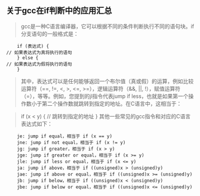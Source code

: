 ## 关于gcc在if判断中的应用汇总
>gcc是一种C语言编译器，它可以根据不同的条件判断执行不同的语句块。if分支语句的一般格式是：

        if (表达式) {
    // 如果表达式为真将执行的语句
        } else {
    // 如果表达式为假将执行的语句
        }
> 其中，表达式可以是任何能够返回一个布尔值（真或假）的运算，例如比较运算符（==, !=, <, >, <=, >=），逻辑运算符（&&, ||, !），赋值运算符（=），等等。例如，您提到的jl指令代表jump if less，也就是如果第一个操作数小于第二个操作数就跳转到指定的地址。在C语言中，这相当于：

> if (x < y) {
    // 跳转到指定的地址
}
其他一些常见的gcc指令和对应的C语言表达式如下：

        je: jump if equal，相当于 if (x == y)
        jne: jump if not equal，相当于 if (x != y)
        jg: jump if greater，相当于 if (x > y)
        jge: jump if greater or equal，相当于 if (x >= y)
        jle: jump if less or equal，相当于 if (x <= y)
        ja: jump if above，相当于 if ((unsigned)x > (unsigned)y)
        jae: jump if above or equal，相当于 if ((unsigned)x >= (unsigned)y)
        jb: jump if below，相当于 if ((unsigned)x < (unsigned)y)
        jbe: jump if below or equal，相当于 if ((unsigned)x <= (unsigned)y)